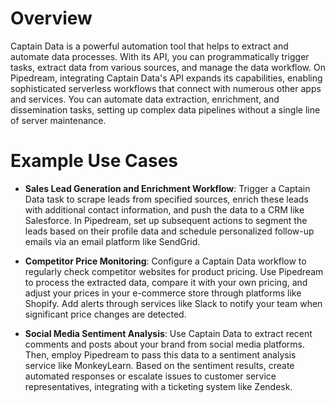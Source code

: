 # Overview

Captain Data is a powerful automation tool that helps to extract and automate data processes. With its API, you can programmatically trigger tasks, extract data from various sources, and manage the data workflow. On Pipedream, integrating Captain Data's API expands its capabilities, enabling sophisticated serverless workflows that connect with numerous other apps and services. You can automate data extraction, enrichment, and dissemination tasks, setting up complex data pipelines without a single line of server maintenance.

# Example Use Cases

- **Sales Lead Generation and Enrichment Workflow**: Trigger a Captain Data task to scrape leads from specified sources, enrich these leads with additional contact information, and push the data to a CRM like Salesforce. In Pipedream, set up subsequent actions to segment the leads based on their profile data and schedule personalized follow-up emails via an email platform like SendGrid.

- **Competitor Price Monitoring**: Configure a Captain Data workflow to regularly check competitor websites for product pricing. Use Pipedream to process the extracted data, compare it with your own pricing, and adjust your prices in your e-commerce store through platforms like Shopify. Add alerts through services like Slack to notify your team when significant price changes are detected.

- **Social Media Sentiment Analysis**: Use Captain Data to extract recent comments and posts about your brand from social media platforms. Then, employ Pipedream to pass this data to a sentiment analysis service like MonkeyLearn. Based on the sentiment results, create automated responses or escalate issues to customer service representatives, integrating with a ticketing system like Zendesk.
